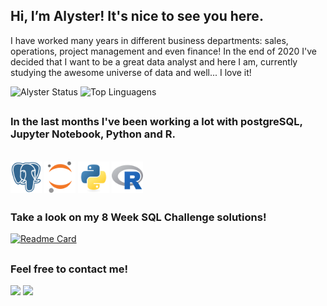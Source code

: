 ## Hi, I’m Alyster! It's nice to see you here.

I have worked many years in different business departments: sales, operations, project management and even finance! In the end of 2020 I've decided that I want to be a great data analyst and here I am, currently studying the awesome universe of data and well... I love it!


![Alyster Status](https://github-readme-stats.vercel.app/api?username=alysterf&show_icons=true&theme=nord&include_all_commits=true&private_counts=true)
![Top Linguagens](https://github-readme-stats.vercel.app/api/top-langs/?username=alysterf&layout=compact&theme=nord&private_counts=true)

##
### In the last months I've been working a lot with postgreSQL, Jupyter Notebook, Python and R.

<div style="display: inline_block"><br>
  <img align="center" alt="Alyster-PostgreSQL" height="50" width="50" src="https://github.com/devicons/devicon/blob/master/icons/postgresql/postgresql-plain.svg">
  <img align="center" alt="Alyster-Jupyter" height="50" width="50" src="https://github.com/devicons/devicon/blob/master/icons/jupyter/jupyter-original.svg">
  <img align="center" alt="Alyster-Python" height="50" width="50" src="https://github.com/devicons/devicon/blob/master/icons/python/python-original.svg">
  <img align="center" alt="Alyster-R" height="50" width="50" src="https://github.com/devicons/devicon/blob/master/icons/r/r-original.svg">
</div>

##

### Take a look on my 8 Week SQL Challenge solutions!

[![Readme Card](https://github-readme-stats.vercel.app/api/pin/?username=alysterf&repo=8week-SQL-challenge&show_owner=true&theme=nord&show_language=true)](https://github.com/AlysterF/8week-SQL-challenge)

##

### Feel free to contact me!

[<img src="https://img.shields.io/badge/linkedin-%230077B5.svg?&style=for-the-badge&logo=linkedin&logoColor=white" />](https://www.linkedin.com/in/alysterfernandes/)
[<img src="https://img.shields.io/badge/medium-%2312100E.svg?&style=for-the-badge&logo=medium&logoColor=white" />](https://medium.com/@alyster)
